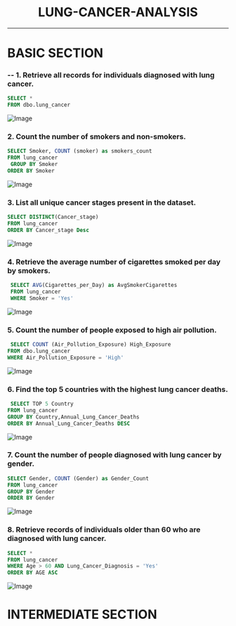 ##  <h1 align="center"> LUNG-CANCER-ANALYSIS</h1>
-----------

# BASIC SECTION

###  -- 1. Retrieve all records for individuals diagnosed with lung cancer.

```sql
SELECT *
FROM dbo.lung_cancer

```
![Image](https://github.com/user-attachments/assets/aa409c2a-4b56-4cbc-ae9d-ab3a01fb88d2)  


###  2. Count the number of smokers and non-smokers.

```sql
SELECT Smoker, COUNT (smoker) as smokers_count
FROM lung_cancer
 GROUP BY Smoker
ORDER BY Smoker
```

![Image](https://github.com/user-attachments/assets/11d43abd-94fd-4936-bc24-c05182bfed06)  


### 3. List all unique cancer stages present in the dataset.

```sql
SELECT DISTINCT(Cancer_stage)
FROM lung_cancer
ORDER BY Cancer_stage Desc
```
![Image](https://github.com/user-attachments/assets/9497f4b0-dc5e-4267-8607-8e3c8cbc041a)  


### 4. Retrieve the average number of cigarettes smoked per day by smokers.
```sql
 SELECT AVG(Cigarettes_per_Day) as AvgSmokerCigarettes
 FROM lung_cancer
 WHERE Smoker = 'Yes'
```
![Image](https://github.com/user-attachments/assets/ae4f6a2c-fe3d-4ade-b9c0-a8d3bc9cd9c7)



### 5. Count the number of people exposed to high air pollution.

```sql
 SELECT COUNT (Air_Pollution_Exposure) High_Exposure
FROM dbo.lung_cancer
WHERE Air_Pollution_Exposure = 'High'
```
![Image](https://github.com/user-attachments/assets/0e53c735-63c7-4118-a230-b1f93c41b2f5)  

### 6. Find the top 5 countries with the highest lung cancer deaths.
```sql
 SELECT TOP 5 Country
FROM lung_cancer
GROUP BY Country,Annual_Lung_Cancer_Deaths
ORDER BY Annual_Lung_Cancer_Deaths DESC
```
![Image](https://github.com/user-attachments/assets/3f37da7e-a24b-4283-b5b9-de2f86c8f7c6)  


### 7. Count the number of people diagnosed with lung cancer by gender.
```sql
SELECT Gender, COUNT (Gender) as Gender_Count
FROM lung_cancer
GROUP BY Gender
ORDER BY Gender
```
![Image](https://github.com/user-attachments/assets/ce33bd96-ff1c-475e-8d7f-6e1fedaaba9f)


### 8. Retrieve records of individuals older than 60 who are diagnosed with lung cancer.
```sql
SELECT *
FROM lung_cancer
WHERE Age > 60 AND Lung_Cancer_Diagnosis = 'Yes'
ORDER BY AGE ASC
```
![Image](https://github.com/user-attachments/assets/0cab300d-8b4a-446f-af9a-538e8ffba5f8)  

# INTERMEDIATE SECTION
